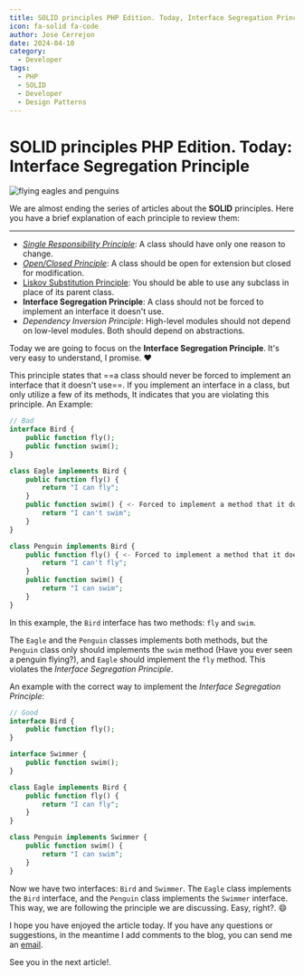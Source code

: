 ```yaml
---
title: SOLID principles PHP Edition. Today, Interface Segregation Principle
icon: fa-solid fa-code
author: Jose Cerrejon
date: 2024-04-10
category:
  - Developer
tags:
  - PHP
  - SOLID
  - Developer
  - Design Patterns
---
```

# SOLID principles PHP Edition. Today: Interface Segregation Principle

![flying eagles and penguins](/images/2024/04/interface.jpg "Interface Segregation Principle. Generated with AI.")

We are almost ending the series of articles about the **SOLID** principles. Here you have a brief explanation of each principle to review them:

- - -

* _[Single Responsibility Principle](https://misapuntesde.com/2024/03/solid_principles_php_edition_single_responsibility_principle.html)_: A class should have only one reason to change.
* _[Open/Closed Principle](https://misapuntesde.com/2024/03/solid_principles_php_edition_open_closed_principle.html)_: A class should be open for extension but closed for modification.
* [Liskov Substitution Principle](https://misapuntesde.com/2024/04/solid_principles_php_edition_liskov_substitution_principle.html): You should be able to use any subclass in place of its parent class.
* **Interface Segregation Principle**: A class should not be forced to implement an interface it doesn't use.
* _Dependency Inversion Principle_: High-level modules should not depend on low-level modules. Both should depend on abstractions.

Today we are going to focus on the **Interface Segregation Principle**. It's very easy to understand, I promise. :heart:

This principle states that ==a class should never be forced to implement an interface that it doesn't use==. If you implement an interface in a class, but only utilize a few of its methods, It indicates that you are violating this principle. An Example:

```php
// Bad
interface Bird {
    public function fly();
    public function swim();
}

class Eagle implements Bird {
    public function fly() {
        return "I can fly";
    }
    public function swim() { <- Forced to implement a method that it does not need
        return "I can't swim";
    }
}

class Penguin implements Bird {
    public function fly() { <- Forced to implement a method that it does not need
        return "I can't fly";
    }
    public function swim() {
        return "I can swim";
    }
}
```

In this example, the `Bird` interface has two methods: `fly` and `swim`.

The `Eagle` and the `Penguin` classes implements both methods, but the `Penguin` class only should implements the `swim` method (Have you ever seen a penguin flying?), and `Eagle` should implement the `fly` method. This violates the _Interface Segregation Principle_.

An example with the correct way to implement the _Interface Segregation Principle_:

```php
// Good
interface Bird {
    public function fly();
}

interface Swimmer {
    public function swim();
}

class Eagle implements Bird {
    public function fly() {
        return "I can fly";
    }
}

class Penguin implements Swimmer {
    public function swim() {
        return "I can swim";
    }
}
```

Now we have two interfaces: `Bird` and `Swimmer`. The `Eagle` class implements the `Bird` interface, and the `Penguin` class implements the `Swimmer` interface. This way, we are following the principle we are discussing. Easy, right?. :smile:

I hope you have enjoyed the article today. If you have any questions or suggestions, in the meantime I add comments to the blog, you can send me an [email](mailto:ulysess@gmail.com).

See you in the next article!.